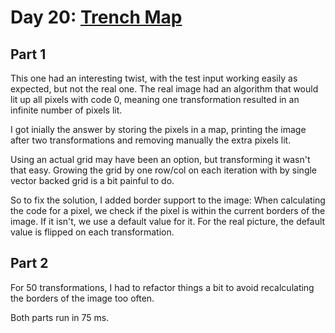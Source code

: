 # Day 20: [Trench Map](https://adventofcode.com/2021/day/20)

## Part 1

This one had an interesting twist, with the test input working easily as expected, but not the real one. The real image had an algorithm that would lit up all pixels with code 0, meaning one transformation resulted in an infinite number of pixels lit.

I got inially the answer by storing the pixels in a map, printing the image after two transformations and removing manually the extra pixels lit.

Using an actual grid may have been an option, but transforming it wasn't that easy. Growing the grid by one row/col on each iteration with by single vector backed grid is a bit painful to do.

So to fix the solution, I added border support to the image: When calculating the code for a pixel, we check if the pixel is within the current borders of the image. If it isn't, we use a default value for it. For the real picture, the default value is flipped on each transformation.

## Part 2

For 50 transformations, I had to refactor things a bit to avoid recalculating the borders of the image too often.

Both parts run in 75 ms.
